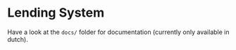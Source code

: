 # Lending System

Have a look at the `docs/` folder for documentation (currently only available in dutch).
